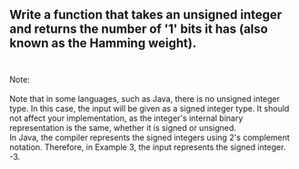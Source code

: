 ## Write a function that takes an unsigned integer and returns the number of '1' bits it has (also known as the Hamming weight). <br> <br> 
Note: <br> <br> 
Note that in some languages, such as Java, there is no unsigned integer type. In this case, the input will be given as a signed integer type. It should not affect your implementation, as the integer's internal binary representation is the same, whether it is signed or unsigned. <br> 
In Java, the compiler represents the signed integers using 2's complement notation. Therefore, in Example 3, the input represents the signed integer. -3. <br> 
